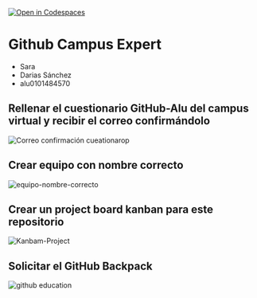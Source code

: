 [![Open in Codespaces](https://classroom.github.com/assets/launch-codespace-2972f46106e565e64193e422d61a12cf1da4916b45550586e14ef0a7c637dd04.svg)](https://classroom.github.com/open-in-codespaces?assignment_repo_id=17903660)
# Github Campus Expert 

- Sara
- Darias Sánchez
- alu0101484570

## Rellenar el cuestionario GitHub-Alu del campus virtual y recibir el correo confirmándolo

![Correo confirmación cueationarop](https://github.com/user-attachments/assets/6bffb367-8d07-458f-aad0-a4053bb91596)

## Crear equipo con nombre correcto

![equipo-nombre-correcto](https://github.com/user-attachments/assets/5c1801ab-5c2b-4bfb-acdd-2a52217f30fd)

## Crear un project board kanban para este repositorio

![Kanbam-Project](https://github.com/user-attachments/assets/3daf5aab-db99-49fe-94ee-bb8b28c44492)

## Solicitar el GitHub Backpack

![github education](https://github.com/user-attachments/assets/0b320917-0070-4216-9f42-b02cc7fc39c4)

